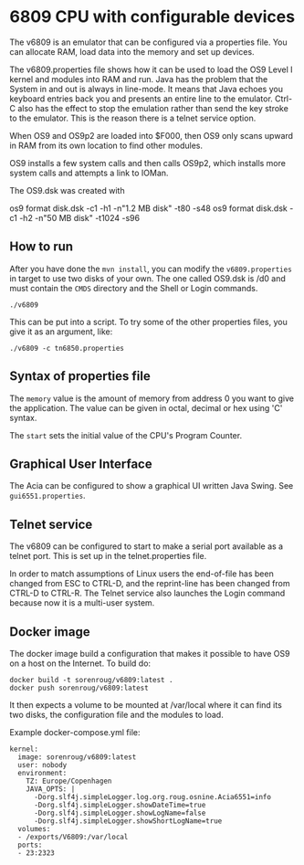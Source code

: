6809 CPU with configurable devices
==================================

The v6809 is an emulator that can be configured via a properties file.
You can allocate RAM, load data into the memory and set up devices.

The v6809.properties file shows how it can be used to load the OS9 Level I kernel and modules into RAM and run. Java has the problem that the System in and out is always in line-mode. It means that Java echoes you keyboard entries back you and presents an entire line to the emulator. Ctrl-C also has the effect to stop the emulation rather than send the key stroke to the emulator. This is the reason there is a telnet service option.

When OS9 and OS9p2 are loaded into $F000, then OS9 only scans upward in RAM from its own location to find other modules.

OS9 installs a few system calls and then calls OS9p2, which installs more system calls and attempts a link to IOMan.

The OS9.dsk was created with

   os9 format disk.dsk -c1 -h1 -n"1.2 MB disk" -t80 -s48
   os9 format disk.dsk -c1 -h2 -n"50 MB disk" -t1024 -s96

How to run
----------

After you have done the `mvn install`, you can modify the `v6809.properties` in target to use two disks of your own. The one called OS9.dsk is /d0 and must contain the `CMDS` directory and the Shell or Login commands.

    ./v6809

This can be put into a script. To try some of the other properties files, you give it as an argument, like:

    ./v6809 -c tn6850.properties

Syntax of properties file
-------------------------
The `memory` value is the amount of memory from address 0 you want to give the application. The value can be given in octal, decimal or hex using 'C' syntax.

The `start` sets the initial value of the CPU's Program Counter.

Graphical User Interface
------------------------

The Acia can be configured to show a graphical UI written Java Swing. See `gui6551.properties`.

Telnet service
--------------

The v6809 can be configured to start to make a serial port available as a telnet port. This is set up in the telnet.properties file.

In order to match assumptions of Linux users the end-of-file has been changed from ESC to CTRL-D,
and the reprint-line has been changed from CTRL-D to CTRL-R. The Telnet service also launches the Login command because now it is a multi-user system.

Docker image
------------

The docker image build a configuration that makes it possible to have OS9 on a host on the Internet. To build do:
```
docker build -t sorenroug/v6809:latest .
docker push sorenroug/v6809:latest
```
It then expects a volume to be mounted at /var/local where it can find its two disks, the configuration file and the modules to load.

Example docker-compose.yml file:
```
kernel:
  image: sorenroug/v6809:latest
  user: nobody
  environment:
    TZ: Europe/Copenhagen
    JAVA_OPTS: |
      -Dorg.slf4j.simpleLogger.log.org.roug.osnine.Acia6551=info
      -Dorg.slf4j.simpleLogger.showDateTime=true
      -Dorg.slf4j.simpleLogger.showLogName=false
      -Dorg.slf4j.simpleLogger.showShortLogName=true
  volumes:
  - /exports/V6809:/var/local
  ports:
  - 23:2323
```
